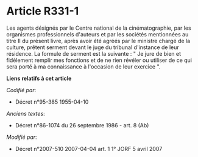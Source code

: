 # Article R331-1

Les agents désignés par le Centre national de la cinématographie, par les organismes professionnels d'auteurs et par les
sociétés mentionnées au titre II du présent livre, après avoir été agréés par le ministre chargé de la culture, prêtent
serment devant le juge du tribunal d'instance de leur résidence. La formule de serment est la suivante : " Je jure de bien et
fidèlement remplir mes fonctions et de ne rien révéler ou utiliser de ce qui sera porté à ma connaissance à l'occasion de
leur exercice ".

**Liens relatifs à cet article**

_Codifié par_:

  - Décret n°95-385 1955-04-10

_Anciens textes_:

  - Décret n°86-1074 du 26 septembre 1986 - art. 8 (Ab)

_Modifié par_:

  - Décret n°2007-510 2007-04-04 art. 1 1° JORF 5 avril 2007
